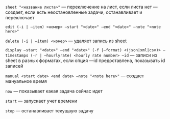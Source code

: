 `sheet "<название листа>"` — переключение на лист, если листа нет — создает, если есть неостановленные задачи, останавливает и переключает

`edit (-i | —item) <номер> —start "<date>" —end "<date>" —note "<note here>"`

`delete (-i | —item) <номер>` — удаляет запись из sheet

`display —start "<date>" —end "<date>" (-f |—format) <(json|xml|csv)> —timestamps (-r | —hourlyrate) <hourly rate number> —id` — записи из sheet в разных форматах, если опция —id предоставлена, показывать id записей

`manual <start date> <end date> —note "<note here>"` — создает мануальное время

`now` — показывает какая задача сейчас идет

`start` — запускает учет времени

`stop` — останавливает текущаую задачу